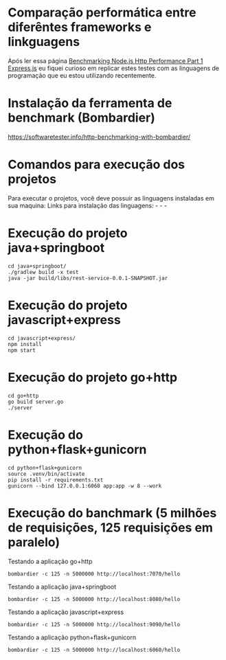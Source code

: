# Comparação performática entre diferêntes frameworks e linkguagens
Após ler essa página [Benchmarking Node.js Http Performance Part 1 Express.js](https://mamaz.github.io/benchmarking-nodejs-http-performance.html) eu fiquei curioso em replicar estes testes com as linguagens de programação que eu estou utilizando recentemente.

# Instalação da ferramenta de benchmark (Bombardier)
https://softwaretester.info/http-benchmarking-with-bombardier/

# Comandos para execução dos projetos

Para executar o projetos, você deve possuir as linguagens instaladas em sua maquina:
Links para instalação das linguagens:
    - 
    - 
    - 

# Execução do projeto java+springboot
    cd java+springboot/
    ./gradlew build -x test
    java -jar build/libs/rest-service-0.0.1-SNAPSHOT.jar    

# Execução do projeto javascript+express
    cd javascript+express/
    npm install
    npm start

# Execução do projeto go+http
    cd go+http
    go build server.go
    ./server

# Execução do python+flask+gunicorn
    cd python+flask+gunicorn
    source .venv/bin/activate
    pip install -r requirements.txt
    gunicorn --bind 127.0.0.1:6060 app:app -w 8 --work

# Execução do banchmark (5 milhões de requisições, 125 requisições em paralelo)
    
Testando a aplicação go+http

    bombardier -c 125 -n 5000000 http://localhost:7070/hello

Testando a aplicação java+springboot

    bombardier -c 125 -n 5000000 http://localhost:8080/hello

Testando a aplicação javascript+express

    bombardier -c 125 -n 5000000 http://localhost:9090/hello

Testando a aplicação python+flask+gunicorn

    bombardier -c 125 -n 5000000 http://localhost:6060/hello



  